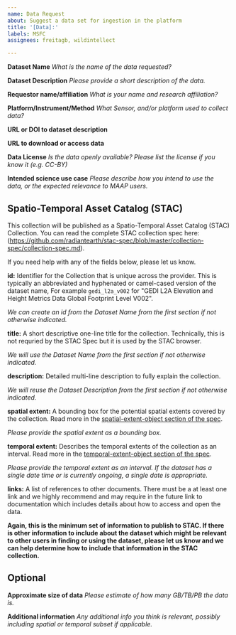 ```yaml
---
name: Data Request
about: Suggest a data set for ingestion in the platform
title: '[Data]:'
labels: MSFC
assignees: freitagb, wildintellect

---
```


**Dataset Name**
*What is the name of the data requested?*

**Dataset Description**
*Please provide a short description of the data.*

**Requestor name/affiliation**
*What is your name and research affiliation?*

**Platform/Instrument/Method**
*What Sensor, and/or platform used to collect data?*

**URL or DOI to dataset description**

**URL to download or access data**

**Data License**
*Is the data openly available? Please list the license if you know it (e.g. CC-BY)*

**Intended science use case**
*Please describe how you intend to use the data, or the expected relevance to MAAP users.*

## Spatio-Temporal Asset Catalog (STAC)

This collection will be published as a Spatio-Temporal Asset Catalog (STAC) Collection. You can read the complete STAC collection spec here: (https://github.com/radiantearth/stac-spec/blob/master/collection-spec/collection-spec.md).

If you need help with any of the fields below, please let us know.

**id:** Identifier for the Collection that is unique across the provider. This is typically an abbreviated and hyphenated or camel-cased version of the dataset name, For example `gedi_l2a_v002` for "GEDI L2A Elevation and Height Metrics Data Global Footprint Level V002".

_We can create an id from the Dataset Name from the first section if not otherwise indicated._

**title:** A short descriptive one-line title for the collection. Technically, this is not requried by the STAC Spec but it is used by the STAC browser.

_We will use the Dataset Name from the first section if not otherwise indicated._

**description:** Detailed multi-line description to fully explain the collection.

_We will reuse the Dataset Description from the first section if not otherwise indicated._

**spatial extent:** A bounding box for the potential spatial extents covered by the collection. Read more in the [spatial-extent-object section of the spec](https://github.com/radiantearth/stac-spec/blob/master/collection-spec/collection-spec.md#spatial-extent-object).

_Please provide the spatial extent as a bounding box._

**temporal extent:** Describes the temporal extents of the collection as an interval. Read more in the [temporal-extent-object section of the spec](https://github.com/radiantearth/stac-spec/blob/master/collection-spec/collection-spec.md#temporal-extent-object).

_Please provide the temporal extent as an interval. If the dataset has a single date time or is currently ongoing, a single date is appropriate._

**links:** A list of references to other documents. There must be a at least one link and we highly recommend and may require in the future link to documentation which includes details about how to access and open the data.

**Again, this is the minimum set of information to publish to STAC. If there is other information to include about the dataset which might be relevant to other users in finding or using the dataset, please let us know and we can help determine how to include that information in the STAC collection.**

## Optional

**Approximate size of data**
*Please estimate of how many GB/TB/PB the data is.*

**Additional information**
*Any additional info you think is relevant, possibly including spatial or temporal subset if applicable.*
